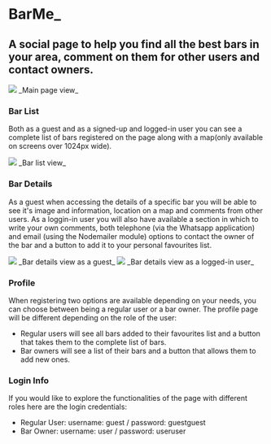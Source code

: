 # BarMe_
## A social page to help you find all the best bars in your area, comment on them for other users and contact owners.

<img src='https://res.cloudinary.com/barme/image/upload/v1610213351/Project-2/Screenshot_2021-01-09_at_18.15.08_ut5x6p.png'>
_Main page view_


### Bar List
Both as a guest and as a signed-up and logged-in user you can see a complete list of bars registered on the page along with a map(only available on screens over 1024px wide).


<img src='https://res.cloudinary.com/barme/image/upload/v1610214220/Project-2/Screenshot_2021-01-09_at_18.19.33_dso9o6.png'>
_Bar list view_


### Bar Details
As a guest when accessing the details of a specific bar you will be able to see it's image and information, location on a map and comments from other users. As a loggin-in user you will also have available a section in which to write your own comments, both telephone (via the Whatsapp application) and email (using the Nodemailer module) options to contact the owner of the bar and a button to add it to your personal favourites list.


<img src='https://res.cloudinary.com/barme/image/upload/v1610213352/Project-2/Screenshot_2021-01-09_at_18.21.00_fag27f.png'>
_Bar details view as a guest_


<img src='https://res.cloudinary.com/barme/image/upload/v1610213372/Project-2/Screenshot_2021-01-09_at_18.25.17_lpfre0.png'>
_Bar details view as a logged-in user_


### Profile
When registering two options are available depending on your needs, you can choose between being a regular user or a bar owner. The profile page will be different depending on the role of the user:
- Regular users will see all bars added to their favourites list and a button that takes them to the complete list of bars.
- Bar owners will see a list of their bars and a button that allows them to add new ones.


### Login Info
If you would like to explore the functionalities of the page with different roles here are the login credentials:
- Regular User: username: guest / password: guestguest 
- Bar Owner: username: user / password: useruser







